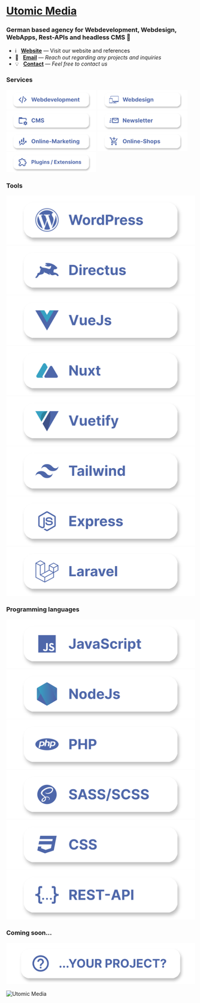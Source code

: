 # [Utomic Media](https://utomic.media)
### German based agency for Webdevelopment, Webdesign, WebApps, Rest-APIs and headless CMS  👋

<!--
**utomic-media/.github** is a ✨ _special_ ✨ repository because its `README.md` (this file) appears on your GitHub profile.
-->
* ℹ️ &nbsp; **[Website](https://utomic.media)** — Visit our website and references
* 📩 &nbsp; **[Email](mailto:hey@utomic.media)** — _Reach out regarding any projects and inquiries_
* 💡 &nbsp; **[Contact](https://utomic.media/kontakt)** — _Feel free to contact us_


<!-- TODO: create tags out of svgs / use list -->
<!-- TODO:  Add Utomic logo to the end -->
<!-- TODO: icon alignment and spacing -->
<!-- TODO: stash commit history (simply "add readme") -->
<!-- TODO: display on github profile -->

### Services

<img 
  src="./assets/cards/Webdevelopment.svg"
  alt="Webdevelopment"
  width="240px"
/>
<img 
  src="./assets/cards/Webdesign.svg"
  alt="Webdesign"
  width="240px"
/>
<img 
  src="./assets/cards/CMS.svg"
  alt="CMS"
  width="240px"
/>
<img 
  src="./assets/cards/Newsletter.svg"
  alt="Newsletter"
  width="240px"
/>
<img 
  src="./assets/cards/Online-Marketing.svg"
  alt="Online-Marketing"
  width="240px"
/>
<img 
  src="./assets/cards/Online-Shops.svg"
  alt="Online-Shops"
  width="240px"
/>
<img 
  src="./assets/cards/Plugin-Extensions.svg"
  alt="Plugins and Extensions"
  width="240px"
/>

     
### Tools
![WordPress](./assets/cards/WordPress.svg)
![Directus](./assets/cards/Directus.svg)
![VueJs](./assets/cards/VueJs.svg)
![Nuxt](./assets/cards/Nuxt.svg)
![Vuetify](./assets/cards/Vuetify.svg)
![Tailwind](./assets/cards/Tailwind.svg)
![Express](./assets/cards/Express.svg)
![Laravel](./assets/cards/Laravel.svg)

### Programming languages
![JavaScript](./assets/cards/JavaScript.svg)
![NodeJs](./assets/cards/NodeJs.svg)
![PHP](./assets/cards//PHP.svg)
![SASS/SCSS](./assets/cards/SASS-SCSS.svg)
![CSS](./assets/cards/CSS.svg)
![REST-API](./assets/cards/REST-API.svg)

### Coming soon...
![Your Project](./assets/cards/your-project.svg)


![Utomic Media](./assets/cards/Utomic-Media-Logo.png)

